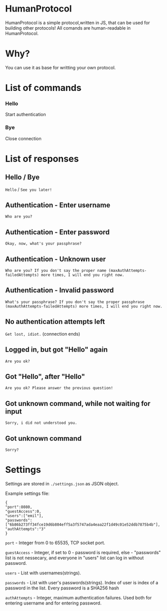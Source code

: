 # HumanProtocol
HumanProtocol is a simple protocol,written in JS, that can be used for building other protocols! All comands are human-readable in HumanProtocol.

# Why?
You can use it as base for writting your own protocol.

# List of commands

### Hello
Start authentication

### Bye

Close connection
# List of responses

## Hello / Bye

```Hello``` / ```See you later!```

## Authentication - Enter username

```Who are you?```

## Authentication - Enter password

```Okay, now, what's your passphrase?```

## Authentication - Unknown user

```Who are you? If you don't say the proper name (maxAuthAttempts-failedAttempts) more times, I will end you right now.```

## Authentication - Invalid password

```What's your passphrase? If you don't say the proper passphrase (maxAuthAttempts-failedAttempts) more times, I will end you right now.```

## No authentication attempts left

```Get lost, idiot.```
(connection ends)

## Logged in, but got "Hello" again

```Are you ok?```

## Got "Hello", after "Hello"

```Are you ok? Please answer the previous question!```

## Got unknown command, while not waiting for input

```Sorry, i did not understood you.```

## Got unknown command

```Sorry?```

# Settings

Settings are stored in ```./settings.json``` as JSON object.

Example settings file: 
```
{
"port":8080, 
"guestAccess":0,
"users":["emil"], 
"passwords":["6b86b273ff34fce19d6b804eff5a3f5747ada4eaa22f1d49c01e52ddb7875b4b"],
"authAttempts":"3"
}
```

```port``` - Integer from 0 to 65535, TCP socket port.

```guestAccess``` - Integer, if set to 0 - password is required, else - "passwords" list is not nessecary, and everyone in "users" list can log in without password.

```users``` - List with usernames(strings).

```passwords``` - List with user's passwords(strings). Index of user is index of a password in the list. Every password is a SHA256 hash

```authAttempts``` - Integer, maximum authentication failures. Used both for entering username and for entering password.

